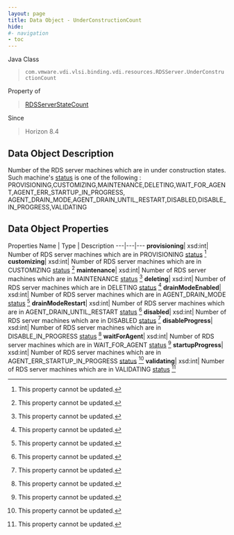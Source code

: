 ```yaml
---
layout: page
title: Data Object - UnderConstructionCount
hide:
#- navigation
- toc
---
```






Java Class
> `com.vmware.vdi.vlsi.binding.vdi.resources.RDSServer.UnderConstructionCount`

Property of
> [RDSServerStateCount](vdi.resources.RDSServer.RDSServerStateCount.md#field_detail)

Since
> Horizon 8.4


## Data Object Description

Number of the RDS server machines which are in under construction states. Such machine's [status](vdi.resources.RDSServer.RDSServerStateView.md#status) is one of the following : PROVISIONING,CUSTOMIZING,MAINTENANCE,DELETING,WAIT_FOR_AGENT,AGENT_ERR_STARTUP_IN_PROGRESS, AGENT_DRAIN_MODE,AGENT_DRAIN_UNTIL_RESTART,DISABLED,DISABLE_IN_PROGRESS,VALIDATING

## Data Object Properties
Properties
Name |  Type |  Description
---|---|---
**provisioning**|  xsd:int|  Number of RDS server machines which are in PROVISIONING [status](vdi.resources.RDSServer.RDSServerStateView.md#status) [^2]
**customizing**|  xsd:int|  Number of RDS server machines which are in CUSTOMIZING [status](vdi.resources.RDSServer.RDSServerStateView.md#status) [^2]
**maintenance**|  xsd:int|  Number of RDS server machines which are in MAINTENANCE [status](vdi.resources.RDSServer.RDSServerStateView.md#status) [^2]
**deleting**|  xsd:int|  Number of RDS server machines which are in DELETING [status](vdi.resources.RDSServer.RDSServerStateView.md#status) [^2]
**drainModeEnabled**|  xsd:int|  Number of RDS server machines which are in AGENT_DRAIN_MODE [status](vdi.resources.RDSServer.RDSServerStateView.md#status) [^2]
**drainModeRestart**|  xsd:int|  Number of RDS server machines which are in AGENT_DRAIN_UNTIL_RESTART [status](vdi.resources.RDSServer.RDSServerStateView.md#status) [^2]
**disabled**|  xsd:int|  Number of RDS server machines which are in DISABLED [status](vdi.resources.RDSServer.RDSServerStateView.md#status) [^2]
**disableProgress**|  xsd:int|  Number of RDS server machines which are in DISABLE_IN_PROGRESS [status](vdi.resources.RDSServer.RDSServerStateView.md#status) [^2]
**waitForAgent**|  xsd:int|  Number of RDS server machines which are in WAIT_FOR_AGENT [status](vdi.resources.RDSServer.RDSServerStateView.md#status) [^2]
**startupProgress**|  xsd:int|  Number of RDS server machines which are in AGENT_ERR_STARTUP_IN_PROGRESS [status](vdi.resources.RDSServer.RDSServerStateView.md#status) [^2]
**validating**|  xsd:int|  Number of RDS server machines which are in VALIDATING [status](vdi.resources.RDSServer.RDSServerStateView.md#status) [^2]
 


 


[^2]: This property cannot be updated.
